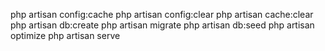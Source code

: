 php artisan config:cache
php artisan config:clear
php artisan cache:clear
php artisan db:create
php artisan migrate
php artisan db:seed
php artisan optimize
php artisan serve
